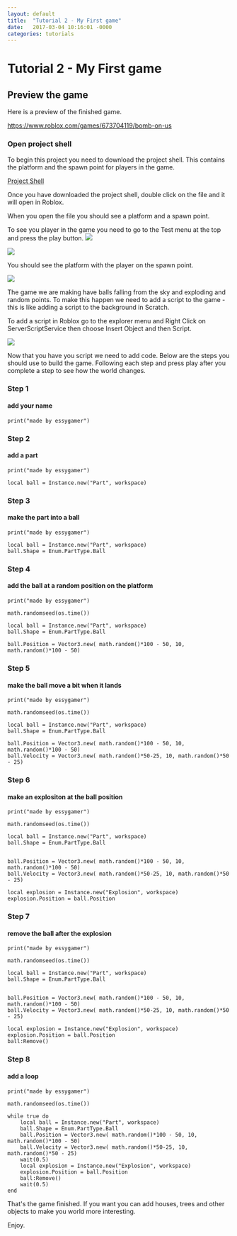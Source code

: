```yaml
---
layout: default
title:  "Tutorial 2 - My First game"
date:   2017-03-04 10:16:01 -0000
categories: tutorials
---
```


# Tutorial 2 - My First game

## Preview the game
Here is a preview of the finished game.

<https://www.roblox.com/games/673704119/bomb-on-us>

### Open project shell
To begin this project you need to download the project shell. This contains the platform and the spawn point for players in the game.

<a href="{{site.baseurl}}/assets/tut2/IslandBomb-ProjectShell.rbxl">Project Shell</a>

Once you have downloaded the project shell, double click on the file and it will open in Roblox.

When you open the file you should see a platform and a spawn point.

To see you player in the game you need to go to the Test menu at the top and press the play button. ![]({{site.baseurl}}/assets/tut2/play.png?raw=true)

![]({{site.baseurl}}/assets/tut2/clickplay.png?raw=true)

You should see the platform with the player on the spawn point.

![]({{site.baseurl}}/assets/tut2/world.png?raw=true)

The game we are making have balls falling from the sky and exploding and random points. To make this happen we need to add a script to the game - this is like adding a script to the background in Scratch.

To add a script in Roblox go to the explorer menu and Right Click on  ServerScriptService then choose Insert Object and then Script.

![]({{site.baseurl}}/assets/tut2/addscript.png?raw=true)

Now that you have you script we need to add code. Below are the steps you should use to build the game. Following each step and press play after you complete a step to see how the world changes.

### Step 1

#### add your name

```
print("made by essygamer")
```


### Step 2

#### add a part

```
print("made by essygamer")

local ball = Instance.new("Part", workspace)
```

### Step 3

#### make the part into a ball

```
print("made by essygamer")

local ball = Instance.new("Part", workspace)
ball.Shape = Enum.PartType.Ball
```

### Step 4

#### add the ball at a random position on the platform

```
print("made by essygamer")

math.randomseed(os.time())

local ball = Instance.new("Part", workspace)
ball.Shape = Enum.PartType.Ball

ball.Position = Vector3.new( math.random()*100 - 50, 10, math.random()*100 - 50)
```

### Step 5

#### make the ball move a bit when it lands

```
print("made by essygamer")

math.randomseed(os.time())

local ball = Instance.new("Part", workspace)
ball.Shape = Enum.PartType.Ball

ball.Position = Vector3.new( math.random()*100 - 50, 10, math.random()*100 - 50)
ball.Velocity = Vector3.new( math.random()*50-25, 10, math.random()*50 - 25)
```

### Step 6

#### make an explositon at the ball position

```
print("made by essygamer")

math.randomseed(os.time())

local ball = Instance.new("Part", workspace)
ball.Shape = Enum.PartType.Ball


ball.Position = Vector3.new( math.random()*100 - 50, 10, math.random()*100 - 50)
ball.Velocity = Vector3.new( math.random()*50-25, 10, math.random()*50 - 25)

local explosion = Instance.new("Explosion", workspace)
explosion.Position = ball.Position
```

### Step 7

#### remove the ball after the explosion

```
print("made by essygamer")

math.randomseed(os.time())

local ball = Instance.new("Part", workspace)
ball.Shape = Enum.PartType.Ball


ball.Position = Vector3.new( math.random()*100 - 50, 10, math.random()*100 - 50)
ball.Velocity = Vector3.new( math.random()*50-25, 10, math.random()*50 - 25)

local explosion = Instance.new("Explosion", workspace)
explosion.Position = ball.Position
ball:Remove()
```

### Step 8

#### add a loop

```
print("made by essygamer")

math.randomseed(os.time())

while true do
    local ball = Instance.new("Part", workspace)
    ball.Shape = Enum.PartType.Ball
    ball.Position = Vector3.new( math.random()*100 - 50, 10, math.random()*100 - 50)
    ball.Velocity = Vector3.new( math.random()*50-25, 10, math.random()*50 - 25)
    wait(0.5)
    local explosion = Instance.new("Explosion", workspace)
    explosion.Position = ball.Position
    ball:Remove()
    wait(0.5)
end
```

That's the game finished. If you want you can add houses, trees and other objects to make you world more interesting.

Enjoy.
